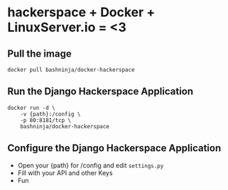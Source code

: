 # hackerspace + Docker + LinuxServer.io = <3

## Pull the image

    docker pull bashninja/docker-hackerspace

## Run the Django Hackerspace Application

    docker run -d \
        -v {path}:/config \
        -p 80:8181/tcp \
        bashninja/docker-hackerspace

## Configure the Django Hackerspace Application

* Open your {path} for /config and edit `settings.py`
* Fill with your API and other Keys
* Fun
